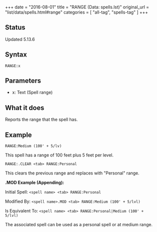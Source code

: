 +++
date = "2016-08-01"
title = "RANGE (Data: spells.lst)"
original_url = "list/data/spells.html#range"
categories = [ "all-tag", "spells-tag" ]
+++

## Status

Updated 5.13.6

## Syntax

`RANGE:x`

## Parameters

-   x: Text (Spell range)



What it does
------------

Reports the range that the spell has.

Example
-------

`RANGE:Medium (100' + 5/lv)`

This spell has a range of 100 feet plus 5 feet per level.

`RANGE:.CLEAR <tab> RANGE:Personal`

This clears the previous range and replaces with "Personal" range.

**.MOD Example (Appending):**

Initial Spell: `<spell name> <tab> RANGE:Personal`

Modified By: `<spell name>.MOD <tab> RANGE:Medium (100' + 5/lvl)`

Is Equivalent To:
`<spell name> <tab> RANGE:Personal|Medium (100' + 5/lvl)`

The associated spell can be used as a personal spell or at medium range.

